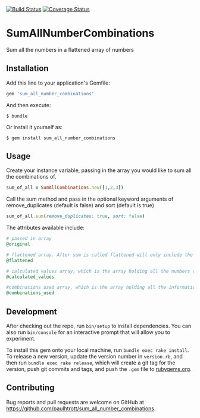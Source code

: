 [![Build Status](https://travis-ci.org/paulhtrott/SumAllNumberCombinations.svg?branch=master)](https://travis-ci.org/paulhtrott/SumAllNumberCombinations)  [![Coverage Status](https://coveralls.io/repos/github/paulhtrott/SumAllNumberCombinations/badge.svg?branch=master)](https://coveralls.io/github/paulhtrott/SumAllNumberCombinations?branch=master)
# SumAllNumberCombinations

Sum all the numbers in a flattened array of numbers

## Installation

Add this line to your application's Gemfile:

```ruby
gem 'sum_all_number_combinations'
```

And then execute:

    $ bundle

Or install it yourself as:

    $ gem install sum_all_number_combinations

## Usage

Create your instance variable, passing in the array you would like to sum all the combinations of.
```ruby
sum_of_all = SumAllCombinations.new([1,2,3])
```
Call the sum method and pass in the optional keyword arguments of remove_duplicates (default is false) and sort (default is true)
```ruby
sum_of_all.sum(remove_duplicates: true, sort: false)
```
The attributes available include:
```ruby
# passed in array
@original

# flattened array. After sum is called flattened will only include the numbers used for calculation, non-numeric objects  will be removed
@flattened

# calculated values array, which is the array holding all the numbers calculated from the addition of all of the possible number combinations, after sum is called 
@calculated_values

#combinations used array, which is the array holding all the information of how the numbers were combined to determine results
@combinations_used
```

## Development

After checking out the repo, run `bin/setup` to install dependencies. You can also run `bin/console` for an interactive prompt that will allow you to experiment.

To install this gem onto your local machine, run `bundle exec rake install`. To release a new version, update the version number in `version.rb`, and then run `bundle exec rake release`, which will create a git tag for the version, push git commits and tags, and push the `.gem` file to [rubygems.org](https://rubygems.org).

## Contributing

Bug reports and pull requests are welcome on GitHub at https://github.com/paulhtrott/sum_all_number_combinations.

